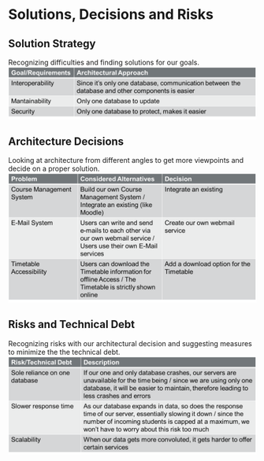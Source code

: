 # Solutions, Decisions and Risks
## Solution Strategy
Recognizing difficulties and finding solutions for our goals.
![Solution Strategy](solution-strategy.png)
## Architecture Decisions
Looking at architecture from different angles to get more viewpoints and decide on a proper solution.
![Architecture Decisions](architecture-decisions.png)
## Risks and Technical Debt
Recognizing risks with our architectural decision and suggesting measures to minimize the the technical debt.
![Risks and Technical Debt](technical-debt.png)